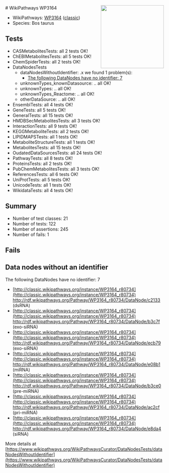 <img style="float: right; width: 200px" src="https://upload.wikimedia.org/wikipedia/commons/thumb/8/83/Wplogo_with_text_500.png/640px-Wplogo_with_text_500.png" />
# WikiPathways WP3164

* WikiPathways: [WP3164](https://wikipathways.org/pathways/WP3164) ([classic](https://classic.wikipathways.org/instance/WP3164))
* Species: Bos taurus
## Tests
* CASMetabolitesTests: all 2 tests OK!
* ChEBIMetabolitesTests: all 5 tests OK!
* ChemSpiderTests: all 2 tests OK!
* DataNodesTests
    * dataNodesWithoutIdentifier: .x we found 1 problem(s):
        * [The following DataNodes have no identifier: 7](#d2d32fa6)
    * unknownTypes_knownDatasource: .. all OK!
    * unknownTypes: .. all OK!
    * unknownTypes_Reactome: .. all OK!
    * otherDataSource: .. all OK!
* EnsemblTests: all 4 tests OK!
* GeneTests: all 5 tests OK!
* GeneralTests: all 15 tests OK!
* HMDBSecMetabolitesTests: all 3 tests OK!
* InteractionTests: all 9 tests OK!
* KEGGMetaboliteTests: all 2 tests OK!
* LIPIDMAPSTests: all 1 tests OK!
* MetaboliteStructureTests: all 1 tests OK!
* MetabolitesTests: all 15 tests OK!
* OudatedDataSourcesTests: all 24 tests OK!
* PathwayTests: all 8 tests OK!
* ProteinsTests: all 2 tests OK!
* PubChemMetabolitesTests: all 3 tests OK!
* ReferencesTests: all 6 tests OK!
* UniProtTests: all 5 tests OK!
* UnicodeTests: all 1 tests OK!
* WikidataTests: all 4 tests OK!


## Summary

* Number of test classes: 21
* Number of tests: 122
* Number of assertions: 245
* Number of fails: 1

## Fails

<a name="d2d32fa6" />

## Data nodes without an identifier

The following DataNodes have no identifier: 7

* [http://classic.wikipathways.org/instance/WP3164_r80734](http://classic.wikipathways.org/instance/WP3164_r80734) http://rdf.wikipathways.org/Pathway/WP3164_r80734/DataNode/c2133 (dsRNA)
* [http://classic.wikipathways.org/instance/WP3164_r80734](http://classic.wikipathways.org/instance/WP3164_r80734) http://rdf.wikipathways.org/Pathway/WP3164_r80734/DataNode/b3c7f (exo-siRNA)
* [http://classic.wikipathways.org/instance/WP3164_r80734](http://classic.wikipathways.org/instance/WP3164_r80734) http://rdf.wikipathways.org/Pathway/WP3164_r80734/DataNode/ecb79 (exo-siRNA)
* [http://classic.wikipathways.org/instance/WP3164_r80734](http://classic.wikipathways.org/instance/WP3164_r80734) http://rdf.wikipathways.org/Pathway/WP3164_r80734/DataNode/e08b1 (miRNA)
* [http://classic.wikipathways.org/instance/WP3164_r80734](http://classic.wikipathways.org/instance/WP3164_r80734) http://rdf.wikipathways.org/Pathway/WP3164_r80734/DataNode/b3ce0 (pre-miRNA)
* [http://classic.wikipathways.org/instance/WP3164_r80734](http://classic.wikipathways.org/instance/WP3164_r80734) http://rdf.wikipathways.org/Pathway/WP3164_r80734/DataNode/ac2cf (pri-miRNA)
* [http://classic.wikipathways.org/instance/WP3164_r80734](http://classic.wikipathways.org/instance/WP3164_r80734) http://rdf.wikipathways.org/Pathway/WP3164_r80734/DataNode/e8da4 (siRNA)


More details at [https://www.wikipathways.org/WikiPathwaysCurator/DataNodesTests/dataNodesWithoutIdentifier](https://www.wikipathways.org/WikiPathwaysCurator/DataNodesTests/dataNodesWithoutIdentifier)

